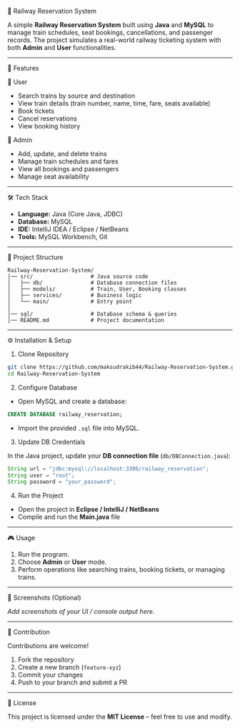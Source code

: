 
 🚆 Railway Reservation System

A simple **Railway Reservation System** built using **Java** and **MySQL** to manage train schedules, seat bookings, cancellations, and passenger records. The project simulates a real-world railway ticketing system with both **Admin** and **User** functionalities.

---

 📌 Features

👤 User

* Search trains by source and destination
* View train details (train number, name, time, fare, seats available)
* Book tickets
* Cancel reservations
* View booking history

 🔑 Admin

* Add, update, and delete trains
* Manage train schedules and fares
* View all bookings and passengers
* Manage seat availability

---

 🛠 Tech Stack

* **Language:** Java (Core Java, JDBC)
* **Database:** MySQL
* **IDE:** IntelliJ IDEA / Eclipse / NetBeans
* **Tools:** MySQL Workbench, Git

---

 📂 Project Structure

```
Railway-Reservation-System/
│── src/                  # Java source code
│   ├── db/               # Database connection files
│   ├── models/           # Train, User, Booking classes
│   ├── services/         # Business logic
│   └── main/             # Entry point
│
│── sql/                  # Database schema & queries
│── README.md             # Project documentation
```

---

 ⚙️ Installation & Setup

 1. Clone Repository

```bash
git clone https://github.com/maksudrakib44/Railway-Reservation-System.git
cd Railway-Reservation-System
```

 2. Configure Database

* Open MySQL and create a database:

```sql
CREATE DATABASE railway_reservation;
```

* Import the provided `.sql` file into MySQL.

 3. Update DB Credentials

In the Java project, update your **DB connection file** (`db/DBConnection.java`):

```java
String url = "jdbc:mysql://localhost:3306/railway_reservation";
String user = "root";
String password = "your_password";
```

 4. Run the Project

* Open the project in **Eclipse / IntelliJ / NetBeans**
* Compile and run the **Main.java** file

---

 🎮 Usage

1. Run the program.
2. Choose **Admin** or **User** mode.
3. Perform operations like searching trains, booking tickets, or managing trains.

---

 📸 Screenshots (Optional)

*Add screenshots of your UI / console output here.*

---

 🤝 Contribution

Contributions are welcome!

1. Fork the repository
2. Create a new branch (`feature-xyz`)
3. Commit your changes
4. Push to your branch and submit a PR

---

 📜 License

This project is licensed under the **MIT License** – feel free to use and modify.

